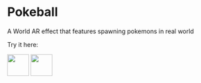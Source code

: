 # Pokeball
A World AR effect that features spawning pokemons in real world

Try it here:

<a href="https://www.instagram.com/ar/1113829259395255/"><img src="https://raw.githubusercontent.com/FortAwesome/Font-Awesome/6.x/svgs/brands/instagram.svg" width="50" height="50"></a>
<a href="https://www.facebook.com/fbcameraeffects/tryit/1113829259395255/"><img src="https://raw.githubusercontent.com/FortAwesome/Font-Awesome/6.x/svgs/brands/facebook.svg" width="50" height="50"></a>
